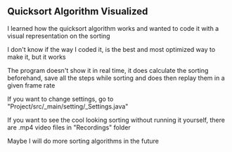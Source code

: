 ## Quicksort Algorithm Visualized
I learned how the quicksort algorithm works and wanted to code it with a visual representation on the sorting

I don't know if the way I coded it, is the best and most optimized way to make it, but it works

The program doesn't show it in real time, it does calculate the sorting beforehand, save all the steps while sorting and does then replay them in a given frame rate

If you want to change settings, go to "Project/src/_main/setting/_Settings.java"

If you want to see the cool looking sorting without running it yourself, there are .mp4 video files in "Recordings" folder

Maybe I will do more sorting algorithms in the future